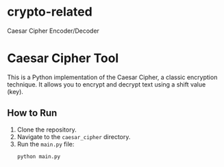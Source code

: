 # crypto-related
 Caesar Cipher Encoder/Decoder
# Caesar Cipher Tool

This is a Python implementation of the Caesar Cipher, a classic encryption technique. It allows you to encrypt and decrypt text using a shift value (key).

## How to Run

1. Clone the repository.
2. Navigate to the `caesar_cipher` directory.
3. Run the `main.py` file:
   ```bash
   python main.py